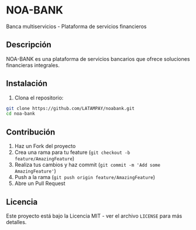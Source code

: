 # NOA-BANK

Banca multiservicios - Plataforma de servicios financieros

## Descripción

NOA-BANK es una plataforma de servicios bancarios que ofrece soluciones financieras integrales.

## Instalación

1. Clona el repositorio:
```bash
git clone https://github.com/LATAMPAY/noabank.git
cd noa-bank
```

## Contribución

1. Haz un Fork del proyecto
2. Crea una rama para tu feature (`git checkout -b feature/AmazingFeature`)
3. Realiza tus cambios y haz commit (`git commit -m 'Add some AmazingFeature'`)
4. Push a la rama (`git push origin feature/AmazingFeature`)
5. Abre un Pull Request

## Licencia

Este proyecto está bajo la Licencia MIT - ver el archivo `LICENSE` para más detalles.
